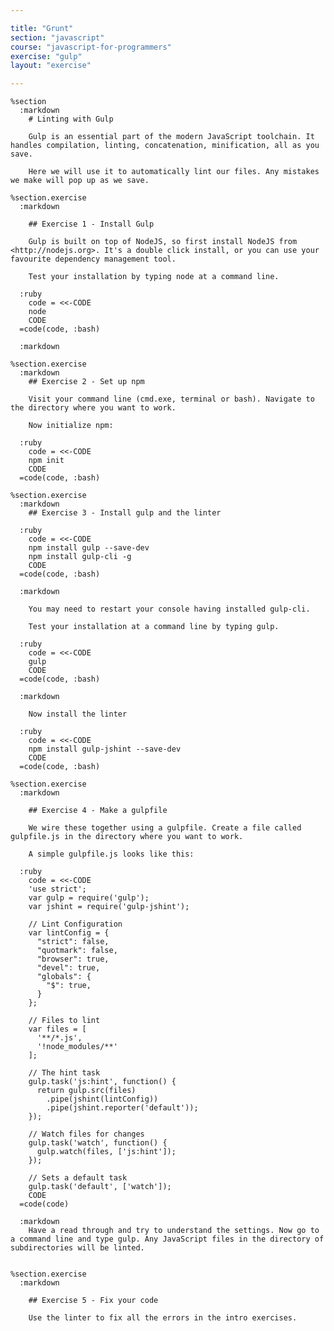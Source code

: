 ```yaml
---

title: "Grunt"
section: "javascript"
course: "javascript-for-programmers"
exercise: "gulp"
layout: "exercise"

---
```


    %section
      :markdown
        # Linting with Gulp

        Gulp is an essential part of the modern JavaScript toolchain. It handles compilation, linting, concatenation, minification, all as you save.

        Here we will use it to automatically lint our files. Any mistakes we make will pop up as we save.

    %section.exercise
      :markdown

        ## Exercise 1 - Install Gulp

        Gulp is built on top of NodeJS, so first install NodeJS from <http://nodejs.org>. It's a double click install, or you can use your favourite dependency management tool.

        Test your installation by typing node at a command line.

      :ruby
        code = <<-CODE
        node
        CODE
      =code(code, :bash)

      :markdown

    %section.exercise
      :markdown
        ## Exercise 2 - Set up npm

        Visit your command line (cmd.exe, terminal or bash). Navigate to the directory where you want to work.

        Now initialize npm:

      :ruby
        code = <<-CODE
        npm init
        CODE
      =code(code, :bash)

    %section.exercise
      :markdown
        ## Exercise 3 - Install gulp and the linter

      :ruby
        code = <<-CODE
        npm install gulp --save-dev
        npm install gulp-cli -g
        CODE
      =code(code, :bash)

      :markdown

        You may need to restart your console having installed gulp-cli.

        Test your installation at a command line by typing gulp.

      :ruby
        code = <<-CODE
        gulp
        CODE
      =code(code, :bash)

      :markdown

        Now install the linter

      :ruby
        code = <<-CODE
        npm install gulp-jshint --save-dev
        CODE
      =code(code, :bash)

    %section.exercise
      :markdown

        ## Exercise 4 - Make a gulpfile

        We wire these together using a gulpfile. Create a file called gulpfile.js in the directory where you want to work.

        A simple gulpfile.js looks like this:

      :ruby
        code = <<-CODE
        'use strict';
        var gulp = require('gulp');
        var jshint = require('gulp-jshint');

        // Lint Configuration
        var lintConfig = {
          "strict": false,
          "quotmark": false,
          "browser": true,
          "devel": true,
          "globals": {
            "$": true,
          }
        };

        // Files to lint
        var files = [
          '**/*.js',
          '!node_modules/**'
        ];

        // The hint task
        gulp.task('js:hint', function() {
          return gulp.src(files)
            .pipe(jshint(lintConfig))
            .pipe(jshint.reporter('default'));
        });

        // Watch files for changes
        gulp.task('watch', function() {
          gulp.watch(files, ['js:hint']);
        });

        // Sets a default task
        gulp.task('default', ['watch']);
        CODE
      =code(code)

      :markdown
        Have a read through and try to understand the settings. Now go to a command line and type gulp. Any JavaScript files in the directory of subdirectories will be linted.


    %section.exercise
      :markdown

        ## Exercise 5 - Fix your code

        Use the linter to fix all the errors in the intro exercises.
